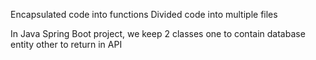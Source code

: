 Encapsulated code into functions 
Divided code into multiple files 

In Java Spring Boot project,
we keep 2 classes 
one to contain database entity 
other to return in API

